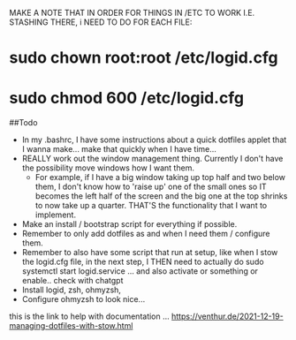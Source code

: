 MAKE A NOTE THAT IN ORDER FOR THINGS IN /ETC TO WORK I.E. STASHING THERE, i NEED TO DO FOR EACH FILE:

# sudo chown root:root /etc/logid.cfg
# sudo chmod 600 /etc/logid.cfg


##Todo
- In my .bashrc, I have some instructions about a quick dotfiles applet that I wanna make... make that quickly when I have time...
- REALLY work out the window management thing. Currently I don't have the possibility move windows how I want them.
	- For example, if I have a big window taking up top half and two below them, I don't know how to 'raise up' one of the small ones so IT becomes the left half of the screen and the big one at the top shrinks to now take up a quarter. THAT'S the functionality that I want to implement.
- Make an install / bootstrap script for everything if possible.
- Remember to only add dotfiles as and when I need them / configure them.
- Remember to also have some script that run at setup, like when I stow the logid.cfg file, in the next step, I THEN need to actually do sudo systemctl start logid.service ... and also activate or something or enable.. check with chatgpt
- Install logid, zsh, ohmyzsh,
- Configure ohmyzsh to look nice...

this is the link to help with documentation ... https://venthur.de/2021-12-19-managing-dotfiles-with-stow.html
